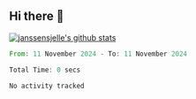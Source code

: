 ## Hi there 👋

<!--
**janssensjelle/janssensjelle** is a ✨ _special_ ✨ repository because its `README.md` (this file) appears on your GitHub profile.

Here are some ideas to get you started:

- 🔭 I’m currently working on ...
- 🌱 I’m currently learning ...
- 👯 I’m looking to collaborate on ...
- 🤔 I’m looking for help with ...
- 💬 Ask me about ...
- 📫 How to reach me: ...
- 😄 Pronouns: ...
- ⚡ Fun fact: ...
-->


[![janssensjelle's github stats](https://github-readme-stats.vercel.app/api?username=janssensjelle&count_private=true&show_icons=true&theme=gruvbox)](https://github.com/janssensjelle)
<!--START_SECTION:waka-->

```rust
From: 11 November 2024 - To: 11 November 2024

Total Time: 0 secs

No activity tracked
```

<!--END_SECTION:waka-->
